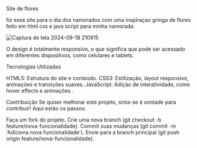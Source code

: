 Site de flores

fiz esse site para o dia dos namorados com uma inspiraçao gringa de flores feito em html css e java script para minha namorada.

![Captura de tela 2024-09-18 210915](https://github.com/user-attachments/assets/1750562b-a60a-4b8a-88ac-237f6800741e)

O design é totalmente responsivo, o que significa que pode ser acessado em diferentes dispositivos, como celulares e tablets.

Tecnologias Utilizadas

HTML5: Estrutura do site e conteúdo.
CSS3: Estilização, layout responsivo, animações e transições suaves.
JavaScript: Adição de interatividade, como hover effects e animações .

Contribuição
Se quiser melhorar este projeto, sinta-se à vontade para contribuir! Aqui estão os passos:

Faça um fork do projeto.
Crie uma nova branch (git checkout -b feature/nova-funcionalidade).
Commit suas mudanças (git commit -m 'Adiciona nova funcionalidade').
Envie para a branch principal (git push origin feature/nova-funcionalidade).
